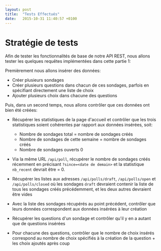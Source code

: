```yaml
---
layout: post
title:  "Tests Effectués"
date:   2015-10-31 11:40:57 +0100
---
```

# Stratégie de tests

Afin de tester les fonctionnalités de base de notre API REST, nous allons tester les quelques requêtes implémentées dans cette partie 1:

Premièrement nous allons insérer des données:

- Créer plusieurs sondages
- Créer plusieurs questions dans chacun de ces sondages, parfois en spécifiant directement une liste de choix
- Ajouter plusieurs choix dans chacune des questions

Puis, dans un second temps, nous allons contrôler que ces données ont bien été créées:

- Récupérer les statistiques de la page d'accueil et contrôler que les trois statistiques soient cohérentes par rapport aux données insérées, soit:
    - Nombre de sondages total = nombre de sondages créés
    - Nombre de sondages de cette semaine = nombre de sondages créés
    - Nombre de sondages ouverts 0

- Via la même URL ```/api/poll```, récupérer le nombre de sondages créés récemment en précisant ```?since=<date de demain>``` et la statistique ```nb_recent``` devrait être = 0.

- Récupérer les listes aux adresses ```/api/polls/draft```, ```/api/polls/open``` et ```/api/polls/closed``` où les sondages ```draft``` devraient contenir la liste de tous les sondages créés précédemment, et les deux autres devraient être vides

- Avec la liste des sondages récupérés au point précédent, contrôler que leurs données correspondent aux données insérées à leur création

- Récupérer les questions d'un sondage et contrôler qu'il y en a autant que de questions insérées

- Pour chacune des questions, contrôler que le nombre de choix insérés correspond au nombre de choix spécifiés à la création de la question + les choix ajoutés après coup
    
